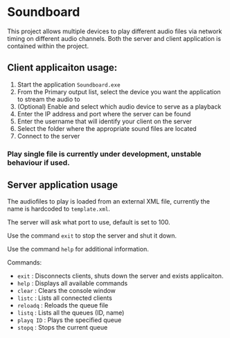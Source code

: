 # Soundboard

This project allows multiple devices to play different audio files via network timing on different audio channels.
Both the server and client application is contained within the project.

## Client applicaiton usage:

1.  Start the application `Soundboard.exe`
2.  From the Primary output list, select the device you want the application to stream the audio to
3.  (Optional) Enable and select which audio device to serve as a playback
4.  Enter the IP address and port where the server can be found
5.  Enter the username that will identify your client on the server
6.  Select the folder where the appropriate sound files are located
7.  Connect to the server

### Play single file is currently under development, unstable behaviour if used.

## Server application usage

The audiofiles to play is loaded from an external XML file, currently the name is hardcoded to `template.xml`.

The server will ask what port to use, default is set to 100.

Use the command `exit` to stop the server and shut it down.

Use the command `help` for additional information.

Commands:

- `exit` : Disconnects clients, shuts down the server and exists applicaiton.
- `help` : Displays all available commands
- `clear` : Clears the console window
- `listc` : Lists all connected clients
- `reloadq` : Reloads the queue file
- `listq` : Lists all the queues (ID, name)
- `playq ID` : Plays the specified queue
- `stopq` : Stops the current queue
